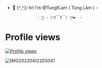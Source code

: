 - 👋 \{^_^}/ hi! I’m @TungfLam ( Tùng Lâm ) -

                 - 👀 -（づ￣3￣）づ❤️  -

# Profile views

[![Profile views](https://img.shields.io/github/views/TungfLam/TungfLam?style=flat-square)](https://github.com/TungfLam/TungfLam)

![IMG20220412203041](https://github.com/TungfLam/TungfLam/assets/117633264/00c71e7d-50f4-46b1-8c3f-57dba67141a8)
